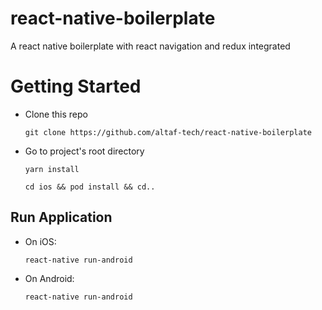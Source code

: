 # react-native-boilerplate
A react native boilerplate with react navigation and redux integrated


# Getting Started
* Clone this repo

  ```git clone https://github.com/altaf-tech/react-native-boilerplate```
  
* Go to project's root directory
  
  ```yarn install```
 
  ```cd ios && pod install && cd..```
  
## Run Application

* On iOS:

  ```react-native run-android```

* On Android:

  ```react-native run-android```

